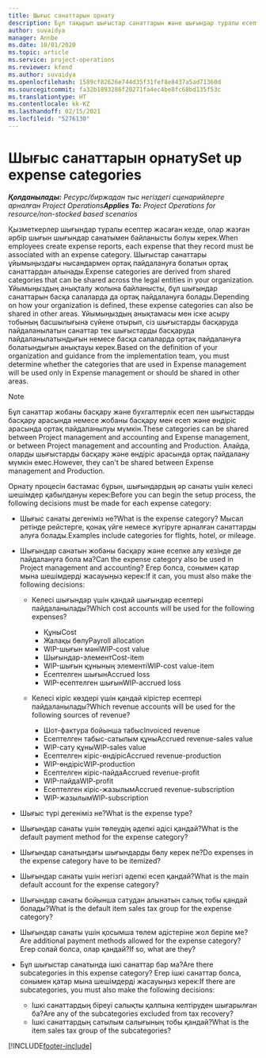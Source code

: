 ```yaml
---
title: Шығыс санаттарын орнату
description: Бұл тақырып шығыстар санаттарын және шығындар туралы есептер үшін ортақ санаттарды жасау жолдары туралы ақпарат береді.
author: suvaidya
manager: Annbe
ms.date: 10/01/2020
ms.topic: article
ms.service: project-operations
ms.reviewer: kfend
ms.author: suvaidya
ms.openlocfilehash: 1589cf82626e744d35f31fef8e8437a5ad71360d
ms.sourcegitcommit: fa32b1893286f20271fa4ec4be8fc68bd135f53c
ms.translationtype: HT
ms.contentlocale: kk-KZ
ms.lasthandoff: 02/15/2021
ms.locfileid: "5276130"
---
```

# <a name="set-up-expense-categories"></a><span data-ttu-id="6953d-103">Шығыс санаттарын орнату</span><span class="sxs-lookup"><span data-stu-id="6953d-103">Set up expense categories</span></span>

<span data-ttu-id="6953d-104">_**Қолданылады:** Ресурс/биржадан тыс негіздегі сценарийлерге арналған Project Operations_</span><span class="sxs-lookup"><span data-stu-id="6953d-104">_**Applies To:** Project Operations for resource/non-stocked based scenarios_</span></span>

<span data-ttu-id="6953d-105">Қызметкерлер шығындар туралы есептер жасаған кезде, олар жазған әрбір шығын шығындар санатымен байланысты болуы керек.</span><span class="sxs-lookup"><span data-stu-id="6953d-105">When employees create expense reports, each expense that they record must be associated with an expense category.</span></span> <span data-ttu-id="6953d-106">Шығыстар санаттары ұйымыңыздағы нысандармен ортақ пайдалануға болатын ортақ санаттардан алынады.</span><span class="sxs-lookup"><span data-stu-id="6953d-106">Expense categories are derived from shared categories that can be shared across the legal entities in your organization.</span></span> <span data-ttu-id="6953d-107">Ұйымыңыздың анықталу жолына байланысты, бұл шығындар санаттарын басқа салаларда да ортақ пайдалануға болады.</span><span class="sxs-lookup"><span data-stu-id="6953d-107">Depending on how your organization is defined, these expense categories can also be shared in other areas.</span></span> <span data-ttu-id="6953d-108">Ұйымыңыздың анықтамасы мен іске асыру тобының басшылығына сүйене отырып, сіз шығыстарды басқаруда пайдаланылатын санаттар тек шығыстарды басқаруда пайдаланылатындығын немесе басқа салаларда ортақ пайдалануға болатындығын анықтауы керек.</span><span class="sxs-lookup"><span data-stu-id="6953d-108">Based on the definition of your organization and guidance from the implementation team, you must determine whether the categories that are used in Expense management will be used only in Expense management or should be shared in other areas.</span></span>

> [!NOTE]
> <span data-ttu-id="6953d-109">Бұл санаттар жобаны басқару және бухгалтерлік есеп пен шығыстарды басқару арасында немесе жобаны басқару мен есеп және өндіріс арасында ортақ пайдаланылуы мүмкін.</span><span class="sxs-lookup"><span data-stu-id="6953d-109">These categories can be shared between Project management and accounting and Expense management, or between Project management and accounting and Production.</span></span> <span data-ttu-id="6953d-110">Алайда, оларды шығыстарды басқару және өндіріс арасында ортақ пайдалану мүмкін емес.</span><span class="sxs-lookup"><span data-stu-id="6953d-110">However, they can't be shared between Expense management and Production.</span></span>

<span data-ttu-id="6953d-111">Орнату процесін бастамас бұрын, шығындардың әр санаты үшін келесі шешімдер қабылдануы керек:</span><span class="sxs-lookup"><span data-stu-id="6953d-111">Before you can begin the setup process, the following decisions must be made for each expense category:</span></span>

- <span data-ttu-id="6953d-112">Шығыс санаты дегеніміз не?</span><span class="sxs-lookup"><span data-stu-id="6953d-112">What is the expense category?</span></span> <span data-ttu-id="6953d-113">Мысал ретінде рейстерге, қонақ үйге немесе жүгіруге арналған санаттарды алуға болады.</span><span class="sxs-lookup"><span data-stu-id="6953d-113">Examples include categories for flights, hotel, or mileage.</span></span>
- <span data-ttu-id="6953d-114">Шығындар санатын жобаны басқару және есепке алу кезінде де пайдалануға бола ма?</span><span class="sxs-lookup"><span data-stu-id="6953d-114">Can the expense category also be used in Project management and accounting?</span></span> <span data-ttu-id="6953d-115">Егер болса, сонымен қатар мына шешімдерді жасауыңыз керек:</span><span class="sxs-lookup"><span data-stu-id="6953d-115">If it can, you must also make the following decisions:</span></span>

    - <span data-ttu-id="6953d-116">Келесі шығындар үшін қандай шығындар есептері пайдаланылады?</span><span class="sxs-lookup"><span data-stu-id="6953d-116">Which cost accounts will be used for the following expenses?</span></span>

        - <span data-ttu-id="6953d-117">Құны</span><span class="sxs-lookup"><span data-stu-id="6953d-117">Cost</span></span>
        - <span data-ttu-id="6953d-118">Жалақы бөлу</span><span class="sxs-lookup"><span data-stu-id="6953d-118">Payroll allocation</span></span>
        - <span data-ttu-id="6953d-119">WIP-шығын мәні</span><span class="sxs-lookup"><span data-stu-id="6953d-119">WIP-cost value</span></span>
        - <span data-ttu-id="6953d-120">Шығындар-элемент</span><span class="sxs-lookup"><span data-stu-id="6953d-120">Cost-item</span></span>
        - <span data-ttu-id="6953d-121">WIP-шығын құнының элементі</span><span class="sxs-lookup"><span data-stu-id="6953d-121">WIP-cost value-item</span></span>
        - <span data-ttu-id="6953d-122">Есептелген шығын</span><span class="sxs-lookup"><span data-stu-id="6953d-122">Accrued loss</span></span>
        - <span data-ttu-id="6953d-123">WIP-есептелген шығын</span><span class="sxs-lookup"><span data-stu-id="6953d-123">WIP-accrued loss</span></span>

    - <span data-ttu-id="6953d-124">Келесі кіріс көздері үшін қандай кірістер есептері пайдаланылады?</span><span class="sxs-lookup"><span data-stu-id="6953d-124">Which revenue accounts will be used for the following sources of revenue?</span></span>

        - <span data-ttu-id="6953d-125">Шот-фактура бойынша табыс</span><span class="sxs-lookup"><span data-stu-id="6953d-125">Invoiced revenue</span></span>
        - <span data-ttu-id="6953d-126">Есептелген табыс-сатылым құны</span><span class="sxs-lookup"><span data-stu-id="6953d-126">Accrued revenue-sales value</span></span>
        - <span data-ttu-id="6953d-127">WIP-сату құны</span><span class="sxs-lookup"><span data-stu-id="6953d-127">WIP-sales value</span></span>
        - <span data-ttu-id="6953d-128">Есептелген кіріс-өндіріс</span><span class="sxs-lookup"><span data-stu-id="6953d-128">Accrued revenue-production</span></span>
        - <span data-ttu-id="6953d-129">WIP-өндіріс</span><span class="sxs-lookup"><span data-stu-id="6953d-129">WIP-production</span></span>
        - <span data-ttu-id="6953d-130">Есептелген кіріс-пайда</span><span class="sxs-lookup"><span data-stu-id="6953d-130">Accrued revenue-profit</span></span>
        - <span data-ttu-id="6953d-131">WIP-пайда</span><span class="sxs-lookup"><span data-stu-id="6953d-131">WIP-profit</span></span>
        - <span data-ttu-id="6953d-132">Есептелген кіріс-жазылым</span><span class="sxs-lookup"><span data-stu-id="6953d-132">Accrued revenue-subscription</span></span>
        - <span data-ttu-id="6953d-133">WIP-жазылым</span><span class="sxs-lookup"><span data-stu-id="6953d-133">WIP-subscription</span></span>

- <span data-ttu-id="6953d-134">Шығыс түрі дегеніміз не?</span><span class="sxs-lookup"><span data-stu-id="6953d-134">What is the expense type?</span></span>
- <span data-ttu-id="6953d-135">Шығындар санаты үшін төлеудің әдепкі әдісі қандай?</span><span class="sxs-lookup"><span data-stu-id="6953d-135">What is the default payment method for the expense category?</span></span>
- <span data-ttu-id="6953d-136">Шығындар санатындағы шығындарды бөлу керек пе?</span><span class="sxs-lookup"><span data-stu-id="6953d-136">Do expenses in the expense category have to be itemized?</span></span>
- <span data-ttu-id="6953d-137">Шығындар санаты үшін негізгі әдепкі есеп қандай?</span><span class="sxs-lookup"><span data-stu-id="6953d-137">What is the main default account for the expense category?</span></span>
- <span data-ttu-id="6953d-138">Шығындар санаты бойынша сатудан алынатын салық тобы қандай болады?</span><span class="sxs-lookup"><span data-stu-id="6953d-138">What is the default item sales tax group for the expense category?</span></span>
- <span data-ttu-id="6953d-139">Шығындар санаты үшін қосымша төлем әдістеріне жол беріле ме?</span><span class="sxs-lookup"><span data-stu-id="6953d-139">Are additional payment methods allowed for the expense category?</span></span> <span data-ttu-id="6953d-140">Егер солай болса, олар қандай?</span><span class="sxs-lookup"><span data-stu-id="6953d-140">If so, what are they?</span></span>
- <span data-ttu-id="6953d-141">Бұл шығыстар санатында ішкі санаттар бар ма?</span><span class="sxs-lookup"><span data-stu-id="6953d-141">Are there subcategories in this expense category?</span></span> <span data-ttu-id="6953d-142">Егер ішкі санаттар болса, сонымен қатар мына шешімдерді жасауыңыз керек:</span><span class="sxs-lookup"><span data-stu-id="6953d-142">If there are subcategories, you must also make the following decisions:</span></span>

    - <span data-ttu-id="6953d-143">Ішкі санаттардың біреуі салықты қалпына келтіруден шығарылған ба?</span><span class="sxs-lookup"><span data-stu-id="6953d-143">Are any of the subcategories excluded from tax recovery?</span></span>
    - <span data-ttu-id="6953d-144">Ішкі санаттардың сатылым салығының тобы қандай?</span><span class="sxs-lookup"><span data-stu-id="6953d-144">What is the item sales tax group of the subcategories?</span></span>


[!INCLUDE[footer-include](../includes/footer-banner.md)]